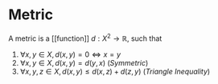 # Metric

A metric is a [[function]] $d: X^2\to\mathbb{R}$, such that
1. $\forall x,y\in X,\, d(x, y) = 0 \iff x = y$
2. $\forall x,y\in X,\, d(x, y) = d(y, x)$ (*Symmetric*)
3. $\forall x,y,z\in X,\, d(x, y)\leq d(x, z) + d(z, y)$ (*Triangle Inequality*)